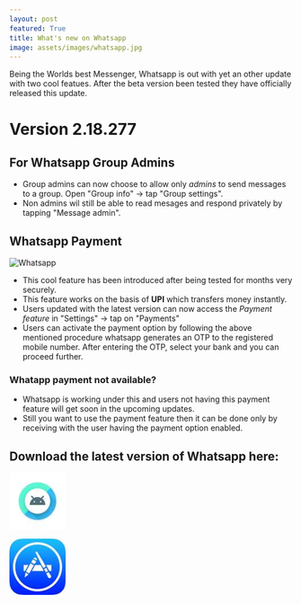 ```yaml
---
layout: post
featured: True
title: What's new on Whatsapp 
image: assets/images/whatsapp.jpg
---
```

  
  Being the Worlds best Messenger, Whatsapp is out with yet an other update with two cool featues. After the beta version been tested they have officially released this update.

# Version 2.18.277

## For Whatsapp Group Admins

   * Group admins can now choose to allow only *admins* to send messages to a group. Open "Group info" -> tap "Group settings".
   * Non admins wil still be able to read mesages and respond privately by tapping "Message admin".

## Whatsapp Payment

 ![Whatsapp](/assets/imges/whatsappupi.JPG)

   * This cool feature has been introduced after being tested for months very securely.
   * This feature works on the basis of **UPI** which transfers money instantly.
   * Users updated with the latest version can now access the *Payment feature* in "Settings" -> tap on "Payments"
   * Users can activate the payment option by following the above mentioned procedure whatsapp generates an OTP to the registered mobile number. After entering the OTP, select your bank and you can proceed further.

### Whatapp payment not available?

   * Whatsapp is working under this and users not having this payment feature will get soon in the upcoming updates.
   * Still you want to use the payment feature then it can be done only by receiving with the user having the payment option enabled.

## Download the latest version of Whatsapp here:

 <a href="https://play.google.com/store/apps/details?id=com.whatsapp&hl=en_IN"> ![Android](/assets/images/and.jpg)</a>

 <a href="https://itunes.apple.com/us/app/whatsapp-messenger/id310633997?mt=8"> ![Android](/assets/images/ios.jpg)</a>
